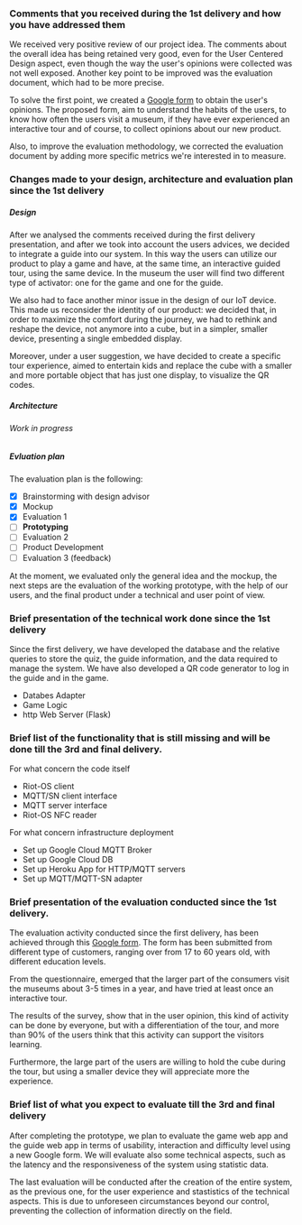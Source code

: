 ### Comments that you received during the 1st delivery and how you have addressed them

We received very positive review of our project idea. The comments about the overall idea has being retained very good, even for the User Centered Design aspect, even though the way the user's opinions were collected was not well exposed.
Another key point to be improved was the evaluation document, which had to be more precise.

To solve the first point, we created a [Google form](https://forms.gle/j8imT1uCAk1TxU6y6) to obtain the user's opinions. 
The proposed form, aim to understand the habits of the users, to know how often the users visit a museum, if they have ever experienced an interactive tour and of course, to collect opinions about our new product.

Also, to improve the evaluation methodology, we corrected the evaluation document by adding more specific metrics we're interested in to measure.


### Changes made to your design, architecture and evaluation plan since the 1st delivery

##### Design
After we analysed the comments received during the first delivery presentation, and after we took into account the users advices, we decided to integrate a guide into our system. 
In this way the users can utilize our product to play a game and have, at the same time, an interactive guided tour, using the same device. 
In the museum the user will find two different type of activator: one for the game and one for the guide.

We also had to face another minor issue in the design of our IoT device. This made us reconsider the identity of our product: we decided that, in order to maximize the comfort during the journey, we had to rethink and reshape the device, not anymore into a cube, but in a simpler, smaller device, presenting a single embedded display.

Moreover, under a user suggestion, we have decided to create a specific tour experience, aimed to entertain kids and replace the cube with a smaller and more portable object that has just one display, to visualize the QR codes.

##### Architecture

###### Work in progress

##### Evluation plan 

The evaluation plan is the following:

- [X] Brainstorming with design advisor
- [X] Mockup
- [X] Evaluation 1
- [ ] **Prototyping**
- [ ] Evaluation 2
- [ ] Product Development
- [ ] Evaluation 3 (feedback)

At the moment, we evaluated only the general idea and the mockup, the next steps are the evaluation of the working prototype, with the help of our users, and the final product under a technical and user point of view.

### Brief presentation of the technical work done since the 1st delivery

Since the first delivery, we have developed the database and the relative queries to store the quiz, the guide information, and the data required to manage the system.
We have also developed a QR code generator to log in the guide and in the game.

- Databes Adapter
- Game Logic
- http Web Server (Flask) 


### Brief list of the functionality that is still missing and will be done till the 3rd and final delivery.

For what concern the code itself

- Riot-OS client
- MQTT/SN client interface
- MQTT server interface
- Riot-OS NFC reader 

For what concern infrastructure deployment

- Set up Google Cloud MQTT Broker
- Set up Google Cloud DB
- Set up Heroku App for HTTP/MQTT servers
- Set up MQTT/MQTT-SN adapter


### Brief presentation of the evaluation conducted since the 1st delivery.

The evaluation activity conducted since the first delivery, has been achieved through this [Google form](https://forms.gle/j8imT1uCAk1TxU6y6).
The form has been submitted from different type of customers, ranging over from 17 to 60 years old, with different education levels.
 
From the questionnaire, emerged that the larger part of the consumers visit the museums about 3-5 times in a year, and have tried at least once an interactive tour.

The results of the survey, show that in the user opinion, this kind of activity can be done by everyone, but with a differentiation of the tour, and more than 90% of the users think that this activity can support the visitors learning.

Furthermore, the large part of the users are willing to hold the cube during the tour, but using a smaller device they will appreciate more the experience.


### Brief list of what you expect to evaluate till the 3rd and final delivery
 
After completing the prototype, we plan to evaluate the game web app and the guide web app in terms of
usability, interaction and difficulty level using a new Google form.
We will evaluate also some technical aspects, such as the latency and the responsiveness of the system using statistic data.

The last evaluation will be conducted after the creation of the entire system, as the previous one, for the user experience and stastistics of the technical aspects. This is due to unforeseen circumstances beyond our control, preventing the collection of information directly on the field.

